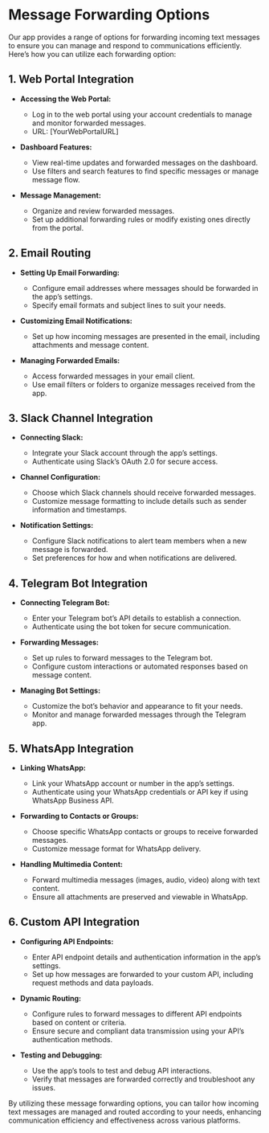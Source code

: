 # Message Forwarding Options

Our app provides a range of options for forwarding incoming text messages to ensure you can manage and respond to communications efficiently. Here’s how you can utilize each forwarding option:

## 1. Web Portal Integration

- **Accessing the Web Portal:**
  - Log in to the web portal using your account credentials to manage and monitor forwarded messages.
  - URL: [YourWebPortalURL]

- **Dashboard Features:**
  - View real-time updates and forwarded messages on the dashboard.
  - Use filters and search features to find specific messages or manage message flow.

- **Message Management:**
  - Organize and review forwarded messages.
  - Set up additional forwarding rules or modify existing ones directly from the portal.

## 2. Email Routing

- **Setting Up Email Forwarding:**
  - Configure email addresses where messages should be forwarded in the app’s settings.
  - Specify email formats and subject lines to suit your needs.

- **Customizing Email Notifications:**
  - Set up how incoming messages are presented in the email, including attachments and message content.

- **Managing Forwarded Emails:**
  - Access forwarded messages in your email client.
  - Use email filters or folders to organize messages received from the app.

## 3. Slack Channel Integration

- **Connecting Slack:**
  - Integrate your Slack account through the app’s settings.
  - Authenticate using Slack’s OAuth 2.0 for secure access.

- **Channel Configuration:**
  - Choose which Slack channels should receive forwarded messages.
  - Customize message formatting to include details such as sender information and timestamps.

- **Notification Settings:**
  - Configure Slack notifications to alert team members when a new message is forwarded.
  - Set preferences for how and when notifications are delivered.

## 4. Telegram Bot Integration

- **Connecting Telegram Bot:**
  - Enter your Telegram bot’s API details to establish a connection.
  - Authenticate using the bot token for secure communication.

- **Forwarding Messages:**
  - Set up rules to forward messages to the Telegram bot.
  - Configure custom interactions or automated responses based on message content.

- **Managing Bot Settings:**
  - Customize the bot’s behavior and appearance to fit your needs.
  - Monitor and manage forwarded messages through the Telegram app.

## 5. WhatsApp Integration

- **Linking WhatsApp:**
  - Link your WhatsApp account or number in the app’s settings.
  - Authenticate using your WhatsApp credentials or API key if using WhatsApp Business API.

- **Forwarding to Contacts or Groups:**
  - Choose specific WhatsApp contacts or groups to receive forwarded messages.
  - Customize message format for WhatsApp delivery.

- **Handling Multimedia Content:**
  - Forward multimedia messages (images, audio, video) along with text content.
  - Ensure all attachments are preserved and viewable in WhatsApp.

## 6. Custom API Integration

- **Configuring API Endpoints:**
  - Enter API endpoint details and authentication information in the app’s settings.
  - Set up how messages are forwarded to your custom API, including request methods and data payloads.

- **Dynamic Routing:**
  - Configure rules to forward messages to different API endpoints based on content or criteria.
  - Ensure secure and compliant data transmission using your API’s authentication methods.

- **Testing and Debugging:**
  - Use the app’s tools to test and debug API interactions.
  - Verify that messages are forwarded correctly and troubleshoot any issues.

By utilizing these message forwarding options, you can tailor how incoming text messages are managed and routed according to your needs, enhancing communication efficiency and effectiveness across various platforms.
